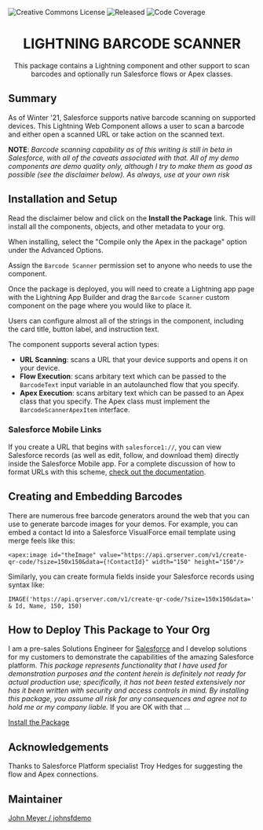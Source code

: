 ![Creative Commons License](https://img.shields.io/badge/license-Creative%20Commons-success) ![Released](https://img.shields.io/badge/status-Released-success) ![Code Coverage](https://img.shields.io/badge/code%20coverage-100%25-success)

<h1 align="center">LIGHTNING BARCODE SCANNER</h1>
<p align="center">
This package contains a Lightning component and other support to scan barcodes and optionally run Salesforce flows or Apex classes.
</p>

## Summary

As of Winter '21, Salesforce supports native barcode scanning on supported devices. This Lightning Web Component allows a user to scan a barcode and either open a scanned URL or take action on the scanned text.

**NOTE**: *Barcode scanning capability as of this writing is still in beta in Salesforce, with all of the caveats associated with that. All of my demo components are demo quality only, although I try to make them as good as possible (see the disclaimer below). As always, use at your own risk*

## Installation and Setup

Read the disclaimer below and click on the **Install the Package** link. This will install all the components, objects, and other metadata to your org.

When installing, select the "Compile only the Apex in the package" option under the Advanced Options.

Assign the `Barcode Scanner` permission set to anyone who needs to use the component.

Once the package is deployed, you will need to create a Lightning app page with the Lightning App Builder and drag the `Barcode Scanner` custom component on the page where you would like to place it.

Users can configure almost all of the strings in the component, including the card title, button label, and instruction text.

The component supports several action types:

- **URL Scanning**: scans a URL that your device supports and opens it on your device.
- **Flow Execution**: scans arbitary text which can be passed to the `BarcodeText` input variable in an autolaunched flow that you specify.
- **Apex Execution**: scans arbitary text which can be passed to an Apex class that you specify. The Apex class must implement the `BarcodeScannerApexItem` interface.

### Salesforce Mobile Links

If you create a URL that begins with `salesforce1://`, you can view Salesforce records (as well as edit, follow, and download them) directly inside the Salesforce Mobile app. For a complete discussion of how to format URLs with this scheme, [check out the documentation](https://resources.docs.salesforce.com/sfdc/pdf/salesforce1_url_schemes.pdf).

## Creating and Embedding Barcodes

There are numerous free barcode generators around the web that you can use to generate barcode images for your demos. For example, you can embed a contact Id into a Salesforce VisualForce email template using merge feels like this:
```
<apex:image id="theImage" value="https://api.qrserver.com/v1/create-qr-code/?size=150x150&data={!ContactId}" width="150" height="150"/>
```
Similarly, you can create formula fields inside your Salesforce records using syntax like:
```
IMAGE('https://api.qrserver.com/v1/create-qr-code/?size=150x150&data=' & Id, Name, 150, 150)
```

## How to Deploy This Package to Your Org

I am a pre-sales Solutions Engineer for [Salesforce](https://www.salesforce.com) and I develop solutions for my customers to demonstrate the capabilities of the amazing Salesforce platform. _This package represents functionality that I have used for demonstration purposes and the content herein is definitely not ready for actual production use; specifically, it has not been tested extensively nor has it been written with security and access controls in mind. By installing this package, you assume all risk for any consequences and agree not to hold me or my company liable._ If you are OK with that ...

[Install the Package](https://login.salesforce.com/packaging/installPackage.apexp?p0=04t2E000003ocEcQAI)

## Acknowledgements

Thanks to Salesforce Platform specialist Troy Hedges for suggesting the flow and Apex connections.

## Maintainer

[John Meyer / johnsfdemo](https://github.com/johnsfdemo)
